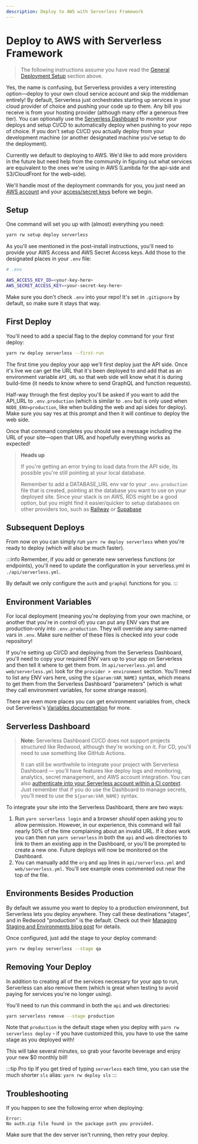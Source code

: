 ```yaml
---
description: Deploy to AWS with Serverless Framework
---
```


# Deploy to AWS with Serverless Framework

>The following instructions assume you have read the [General Deployment Setup](./introduction.md#general-deployment-setup) section above.

Yes, the name is confusing, but Serverless provides a very interesting option—deploy to your own cloud service account and skip the middleman entirely! By default, Serverless just orchestrates starting up services in your cloud provider of choice and pushing your code up to them. Any bill you receive is from your hosting provider (although many offer a generous free tier). You can optionally use the [Serverless Dashboard](https://www.serverless.com/dashboard/) to monitor your deploys and setup CI/CD to automatically deploy when pushing to your repo of choice. If you don't setup CI/CD you actually deploy from your development machine (or another designated machine you've setup to do the deployment).

Currently we default to deploying to AWS. We'd like to add more providers in the future but need help from the community in figuring out what services are equivalent to the ones we're using in AWS (Lambda for the api-side and S3/CloudFront for the web-side).

We'll handle most of the deployment commands for you, you just need an [AWS account](https://www.serverless.com/framework/docs/providers/aws/guide/credentials#sign-up-for-an-aws-account) and your [access/secret keys](https://www.serverless.com/framework/docs/providers/aws/guide/credentials#create-an-iam-user-and-access-key) before we begin.

## Setup

One command will set you up with (almost) everything you need:

```bash
yarn rw setup deploy serverless
```

As you'll see mentioned in the post-install instructions, you'll need to provide your AWS Access and AWS Secret Access keys. Add those to the designated places in your `.env` file:

```bash
# .env

AWS_ACCESS_KEY_ID=<your-key-here>
AWS_SECRET_ACCESS_KEY=<your-secret-key-here>
```

Make sure you don't check `.env` into your repo! It's set in `.gitignore` by default, so make sure it stays that way.

## First Deploy

You'll need to add a special flag to the deploy command for your first deploy:

```bash
yarn rw deploy serverless --first-run
```

The first time you deploy your app we'll first deploy just the API side. Once it's live we can get the URL that it's been deployed to and add that as an environment variable `API_URL` so that web side will know what it is during build-time (it needs to know where to send GraphQL and function requests).

Half-way through the first deploy you'll be asked if you want to add the API_URL to `.env.production` (which is similar to `.env` but is only used when `NODE_ENV=production`, like when building the web and api sides for deploy). Make sure you say `Y`es at this prompt and then it will continue to deploy the web side.

Once that command completes you should see a message including the URL of your site—open that URL and hopefully everything works as expected!

> **Heads up**
>
> If you're getting an error trying to load data from the API side, its possible you're still pointing at your local database.
>
> Remember to add a DATABASE_URL env var to your `.env.production` file that is created, pointing at the database you want to use on your deployed site. Since your stack is on AWS, RDS might be a good option, but you might find it easier/quicker to setup databases on other providers too, such as [Railway](https://railway.app/) or [Supabase](https://supabase.com/)

## Subsequent Deploys

From now on you can simply run `yarn rw deploy serverless` when you're ready to deploy (which will also be much faster).


:::info
Remember, if you add or generate new serverless functions (or endpoints), you'll need to update the configuration in your serverless.yml in `./api/serverless.yml`.

By default we only configure the `auth` and `graphql` functions for you.
:::

## Environment Variables

For local deployment (meaning you're deploying from your own machine, or another that you're in control of) you can put any ENV vars that are production-only into `.env.production`. They will override any same-named vars in `.env`. Make sure neither of these files is checked into your code repository!

If you're setting up CI/CD and deploying from the Serverless Dashboard, you'll need to copy your required ENV vars up to your app on Serverless and then tell it where to get them from. In `api/serverless.yml` and `web/serverless.yml` look for the `provider > environment` section. You'll need to list any ENV vars here, using the `${param:VAR_NAME}` syntax, which means to get them from the Serverless Dashboard "parameters" (which is what they call environment variables, for some strange reason).

There are even more places you can get environment variables from, check out Serverless's [Variables documentation](https://www.serverless.com/framework/docs/providers/aws/guide/variables) for more.

## Serverless Dashboard

> **Note:**
> Serverless Dashboard CI/CD does not support projects structured like Redwood, although they're working on it. For CD, you'll need to use something like GitHub Actions.
>
> It can still be worthwhile to integrate your project with Serverless Dashboard — you'll have features like deploy logs and monitoring, analytics, secret management, and AWS account integration. You can also [authenticate into your Serverless account within a CI context](https://www.serverless.com/framework/docs/guides/cicd/running-in-your-own-cicd). Just remember that if you do use the Dashboard to manage secrets, you'll need to use the `${param:VAR_NAME}` syntax.

To integrate your site into the Serverless Dashboard, there are two ways:

1. Run `yarn serverless login` and a browser *should* open asking you to allow permission. However, in our experience, this command will fail nearly 50% of the time complaining about an invalid URL. If it *does* work you can then run `yarn serverless` in both the `api` and `web` directories to link to them an existing app in the Dashboard, or you'll be prompted to create a new one. Future deploys will now be monitored on the Dashboard.
2. You can manually add the `org` and `app` lines in `api/serverless.yml` and `web/serverless.yml`. You'll see example ones commented out near the top of the file.

## Environments Besides Production

By default we assume you want to deploy to a production environment, but Serverless lets you deploy anywhere. They call these destinations "stages", and in Redwood "production" is the default. Check out their [Managing Staging and Environments blog post](https://www.serverless.com/blog/stages-and-environments) for details.

Once configured, just add the stage to your deploy command:

```bash
yarn rw deploy serverless --stage qa
```

## Removing Your Deploy

In addition to creating all of the services necessary for your app to run, Serverless can also remove them (which is great when testing to avoid paying for services you're no longer using).

You'll need to run this command in both the `api` and `web` directories:

```bash
yarn serverless remove --stage production
```

Note that `production` is the default stage when you deploy with `yarn rw serverless deploy` - if you have customized this, you have to use the same stage as you deployed with!

This will take several minutes, so grab your favorite beverage and enjoy your new $0 monthly bill!

:::tip Pro tip
If you get tired of typing `serverless` each time, you can use the much shorter `sls` alias: `yarn rw deploy sls`
:::

## Troubleshooting

If you happen to see the following error when deploying:

```terminal
Error:
No auth.zip file found in the package path you provided.
```

Make sure that the dev server isn't running, then retry your deploy.

